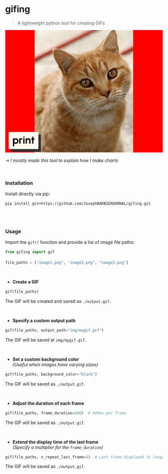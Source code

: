 # gifing

> A lightweight python tool for creating GIFs

![](img/output.gif)

_&#8594; I mostly made this tool to explain how I make charts_

<br>

### Installation

Install directly via pip:

```bash
pip install git+https://github.com/JosephBARBIERDARNAL/gifing.git
```

<br><br>

### Usage

Import the `gif()` function and provide a list of image file paths:

```python
from gifing import gif

file_paths = ["image1.png", "image2.png", "image3.png"]
```

<br>

- **Create a GIF**

```python
gif(file_paths)
```

The GIF will be created and saved as `./output.gif`.

<br>

- **Specify a custom output path**

```python
gif(file_paths, output_path="img/mygif.gif")
```

The GIF will be saved at `img/mygif.gif`.

<br>

- **Set a custom background color**  
  _(Useful when images have varying sizes)_

```python
gif(file_paths, background_color="black")
```

The GIF will be saved as `./output.gif`.

<br>

- **Adjust the duration of each frame**

```python
gif(file_paths, frame_duration=500)  # 500ms per frame
```

The GIF will be saved as `./output.gif`.

<br>

- **Extend the display time of the last frame**  
  _(Specify a multiplier for the `frame_duration`)_

```python
gif(file_paths, n_repeat_last_frame=3)  # Last frame displayed 3x longer
```

The GIF will be saved as `./output.gif`.
